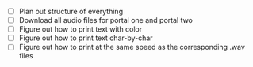 - [ ] Plan out structure of everything
- [ ] Download all audio files for portal one and portal two
- [ ] Figure out how to print text with color
- [ ] Figure out how to print text char-by-char
- [ ] Figure out how to print at the same speed as the corresponding .wav files